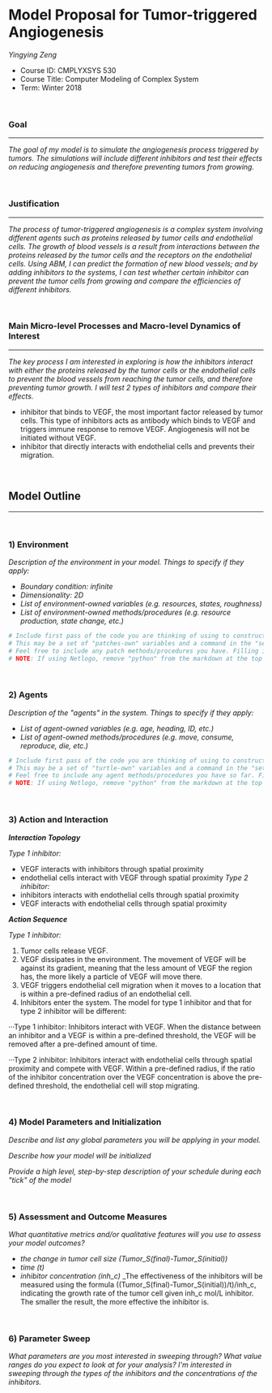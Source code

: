 # Model Proposal for Tumor-triggered Angiogenesis
_Yingying Zeng_
* Course ID: CMPLYXSYS 530
* Course Title: Computer Modeling of Complex System
* Term: Winter 2018

&nbsp; 

### Goal 
*****
 
_The goal of my model is to simulate the angiogenesis process triggered by tumors. The simulations will include different inhibitors and test their effects on reducing angiogenesis and therefore preventing tumors from growing._

&nbsp;  
### Justification
****
_The process of tumor-triggered angiogenesis is a complex system involving different agents such as proteins released by tumor cells and endothelial cells. The growth of blood vessels is a result from interactions between the proteins released by the tumor cells and the receptors on the endothelial cells. Using ABM, I can predict the formation of new blood vessels; and by adding inhibitors to the systems, I can test whether certain inhibitor can prevent the tumor cells from growing and compare the efficiencies of different inhibitors._

&nbsp; 
### Main Micro-level Processes and Macro-level Dynamics of Interest
****

_The key process I am interested in exploring is how the inhibitors interact with either the proteins released by the tumor cells or the endothelial cells to prevent the blood vessels from reaching the tumor cells, and therefore preventing tumor growth. I will test 2 types of inhibitors and compare their effects._
* inhibitor that binds to VEGF, the most important factor released by tumor cells. This type of inhibitors acts as antibody which binds to VEGF and triggers immune response to remove VEGF. Angiogenesis will not be initiated without VEGF.
* inhibitor that directly interacts with endothelial cells and prevents their migration. 

&nbsp; 


## Model Outline
****
&nbsp; 
### 1) Environment
_Description of the environment in your model. Things to specify *if they apply*:_

* _Boundary condition: infinite_
* _Dimensionality: 2D_
* _List of environment-owned variables (e.g. resources, states, roughness)_
* _List of environment-owned methods/procedures (e.g. resource production, state change, etc.)_


```python
# Include first pass of the code you are thinking of using to construct your environment
# This may be a set of "patches-own" variables and a command in the "setup" procedure, a list, an array, or Class constructor
# Feel free to include any patch methods/procedures you have. Filling in with pseudocode is ok! 
# NOTE: If using Netlogo, remove "python" from the markdown at the top of this section to get a generic code block
```

&nbsp; 

### 2) Agents
 
 _Description of the "agents" in the system. Things to specify *if they apply*:_
 
* _List of agent-owned variables (e.g. age, heading, ID, etc.)_
* _List of agent-owned methods/procedures (e.g. move, consume, reproduce, die, etc.)_


```python
# Include first pass of the code you are thinking of using to construct your agents
# This may be a set of "turtle-own" variables and a command in the "setup" procedure, a list, an array, or Class constructor
# Feel free to include any agent methods/procedures you have so far. Filling in with pseudocode is ok! 
# NOTE: If using Netlogo, remove "python" from the markdown at the top of this section to get a generic code block
```

&nbsp; 

### 3) Action and Interaction 
 
**_Interaction Topology_**

_Type 1 inhibitor:_
* VEGF interacts with inhibitors through spatial proximity
* endothelial cells interact with VEGF through spatial proximity 
_Type 2 inhibitor:_
* inhibitors interacts with endothelial cells through spatial proximity
* VEGF interacts with endothelial cells through spatial proximity
 
**_Action Sequence_**

_Type 1 inhibitor:_
1. Tumor cells release VEGF.
2. VEGF dissipates in the environment. The movement of VEGF will be against its gradient, meaning that the less amount of VEGF the region has, the more likely a particle of VEGF will move there. 
3. VEGF triggers endothelial cell migration when it moves to a location that is within a pre-defined radius of an endothelial cell.
4. Inhibitors enter the system. The model for type 1 inhibitor and that for type 2 inhibitor will be different:

···Type 1 inhibitor: Inhibitors interact with VEGF. When the distance between an inhibitor and a VEGF is within a pre-defined threshold, the VEGF will be removed after a pre-defined amount of time.

···Type 2 inhibitor: Inhibitors interact with endothelial cells through spatial proximity and compete with VEGF. Within a pre-defined radius, if the ratio of the inhibitor concentration over the VEGF concentration is above the pre-defined threshold, the endothelial cell will stop migrating.

&nbsp; 
### 4) Model Parameters and Initialization

_Describe and list any global parameters you will be applying in your model._

_Describe how your model will be initialized_

_Provide a high level, step-by-step description of your schedule during each "tick" of the model_

&nbsp; 

### 5) Assessment and Outcome Measures

_What quantitative metrics and/or qualitative features will you use to assess your model outcomes?_
* _the change in tumor cell size (Tumor_S(final)-Tumor_S(initial))_
* _time (t)_
* _inhibitor concentration (inh_c)_
_The effectiveness of the inhibitors will be measured using the formula ((Tumor_S(final)-Tumor_S(initial))/t)/inh_c, indicating the growth rate of the tumor cell given inh_c mol/L inhibitor. The smaller the result, the more effective the inhibitor is.

&nbsp; 

### 6) Parameter Sweep

_What parameters are you most interested in sweeping through? What value ranges do you expect to look at for your analysis?_
_I'm interested in sweeping through the types of the inhibitors and the concentrations of the inhibitors._ 
